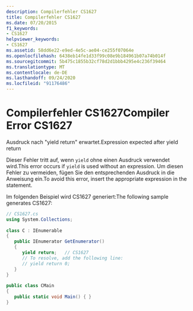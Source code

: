 ```yaml
---
description: Compilerfehler CS1627
title: Compilerfehler CS1627
ms.date: 07/20/2015
f1_keywords:
- CS1627
helpviewer_keywords:
- CS1627
ms.assetid: 58dd6e22-e9ed-4e5c-ae04-ce255f07064e
ms.openlocfilehash: 6438eb14fe1d33f99c08e9b184961b07a74b014f
ms.sourcegitcommit: 5b475c1855b32cf78d2d1bbb4295e4c236f39464
ms.translationtype: MT
ms.contentlocale: de-DE
ms.lasthandoff: 09/24/2020
ms.locfileid: "91176486"
---
```

# <a name="compiler-error-cs1627"></a><span data-ttu-id="82021-103">Compilerfehler CS1627</span><span class="sxs-lookup"><span data-stu-id="82021-103">Compiler Error CS1627</span></span>

<span data-ttu-id="82021-104">Ausdruck nach "yield return" erwartet.</span><span class="sxs-lookup"><span data-stu-id="82021-104">Expression expected after yield return</span></span>  
  
 <span data-ttu-id="82021-105">Dieser Fehler tritt auf, wenn `yield` ohne einen Ausdruck verwendet wird.</span><span class="sxs-lookup"><span data-stu-id="82021-105">This error occurs if `yield` is used without an expression.</span></span> <span data-ttu-id="82021-106">Um diesen Fehler zu vermeiden, fügen Sie den entsprechenden Ausdruck in die Anweisung ein.</span><span class="sxs-lookup"><span data-stu-id="82021-106">To avoid this error, insert the appropriate expression in the statement.</span></span>  
  
 <span data-ttu-id="82021-107">Im folgenden Beispiel wird CS1627 generiert:</span><span class="sxs-lookup"><span data-stu-id="82021-107">The following sample generates CS1627:</span></span>  
  
```csharp  
// CS1627.cs  
using System.Collections;  
  
class C : IEnumerable  
{  
   public IEnumerator GetEnumerator()  
   {  
      yield return;   // CS1627  
      // To resolve, add the following line:  
      // yield return 0;  
   }  
}  
  
public class CMain  
{  
   public static void Main() { }  
}  
```
